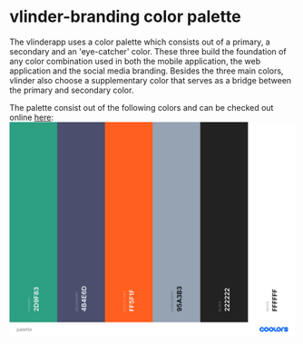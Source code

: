 # vlinder-branding color palette

The vlinderapp uses a color palette which consists out of a primary, a secondary and an 'eye-catcher' color. These three build the foundation of any
color combination used in both the mobile application, the web application and the social media branding. Besides the three main colors, vlinder also
choose a supplementary color that serves as a bridge between the primary and secondary color.

The palette consist out of the following colors and can be checked out online [here](https://coolors.co/2d9f83-4b4e6d-ff5f1f-95a3b3-222222-ffffff):
![palette](palette.png)
